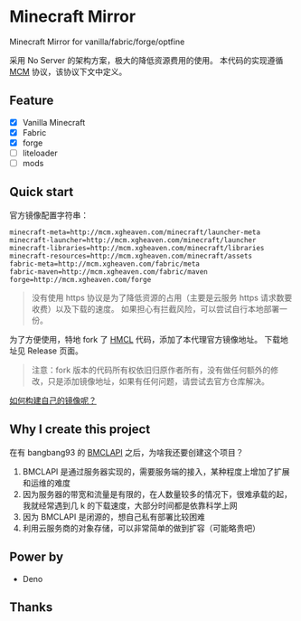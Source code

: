 # **M**ine**c**raft **M**irror

Minecraft Mirror for vanilla/fabric/forge/optfine

采用 No Server 的架构方案，极大的降低资源费用的使用。
本代码的实现遵循 [MCM](./MCM.md) 协议，该协议下文中定义。

## Feature

- [x] Vanilla Minecraft
- [x] Fabric
- [x] forge
- [ ] liteloader
- [ ] mods

## Quick start

官方镜像配置字符串：

```text
minecraft-meta=http://mcm.xgheaven.com/minecraft/launcher-meta
minecraft-launcher=http://mcm.xgheaven.com/minecraft/launcher
minecraft-libraries=http://mcm.xgheaven.com/minecraft/libraries
minecraft-resources=http://mcm.xgheaven.com/minecraft/assets
fabric-meta=http://mcm.xgheaven.com/fabric/meta
fabric-maven=http://mcm.xgheaven.com/fabric/maven
forge=http://mcm.xgheaven.com/forge
```

> 没有使用 https 协议是为了降低资源的占用（主要是云服务 https 请求数要收费）以及下载的速度。
> 如果担心有拦截风险，可以尝试自行本地部署一份。

为了方便使用，特地 fork 了 [HMCL](https://github.com/huanghongxun/HMCL) 代码，添加了本代理官方镜像地址。
下载地址见 Release 页面。

> 注意：fork 版本的代码所有权依旧归原作者所有，没有做任何额外的修改，只是添加镜像地址，如果有任何问题，请尝试去官方仓库解决。

[如何构建自己的镜像呢？](./SELFHOST.md)

## Why I create this project

在有 bangbang93 的 [BMCLAPI](https://bmclapidoc.bangbang93.com) 之后，为啥我还要创建这个项目？

1. BMCLAPI 是通过服务器实现的，需要服务端的接入，某种程度上增加了扩展和运维的难度
2. 因为服务器的带宽和流量是有限的，在人数量较多的情况下，很难承载的起，我就经常遇到几 k 的下载速度，大部分时间都是依靠科学上网
3. 因为 BMCLAPI 是闭源的，想自己私有部署比较困难
4. 利用云服务商的对象存储，可以非常简单的做到扩容（可能略贵吧）

## Power by

- Deno

## Thanks
